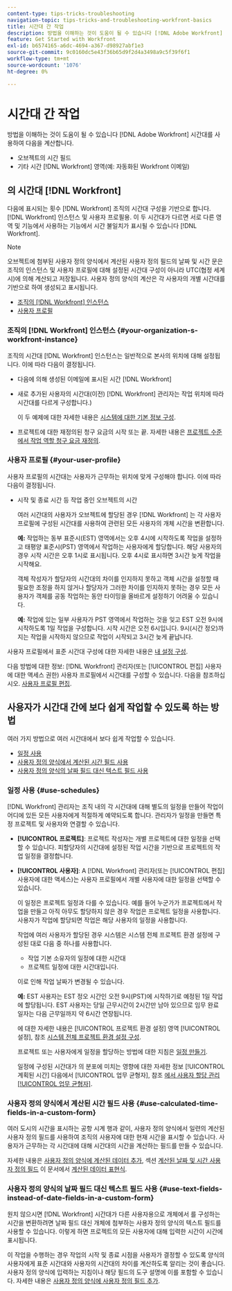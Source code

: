 ```yaml
---
content-type: tips-tricks-troubleshooting
navigation-topic: tips-tricks-and-troubleshooting-workfront-basics
title: 시간대 간 작업
description: 방법을 이해하는 것이 도움이 될 수 있습니다 [!DNL Adobe Workfront] 시간대를 사용하여 이메일과 같은 다른 영역의 오브젝트 및 시간에 대한 시간 필드를 계산합니다.
feature: Get Started with Workfront
exl-id: b6574165-a6dc-4694-a367-d98927abf1e3
source-git-commit: 9c0160dc5e43f36b65d9f2d4a3498a9c5f39f6f1
workflow-type: tm+mt
source-wordcount: '1076'
ht-degree: 0%

---
```


# 시간대 간 작업

방법을 이해하는 것이 도움이 될 수 있습니다 [!DNL Adobe Workfront] 시간대를 사용하여 다음을 계산합니다.

* 오브젝트의 시간 필드
* 기타 시간 [!DNL Workfront] 영역(예: 자동화된 Workfront 이메일)

## 의 시간대 [!DNL Workfront]

다음에 표시되는 횟수 [!DNL Workfront] 조직의 시간대 구성을 기반으로 합니다. [!DNL Workfront] 인스턴스 및 사용자 프로필용. 이 두 시간대가 다르면 서로 다른 영역 및 기능에서 사용하는 기능에서 시간 불일치가 표시될 수 있습니다 [!DNL Workfront].

>[!NOTE]
>
>오브젝트에 첨부된 사용자 정의 양식에서 계산된 사용자 정의 필드의 날짜 및 시간 문은 조직의 인스턴스 및 사용자 프로필에 대해 설정된 시간대 구성이 아니라 UTC(협정 세계시)에 의해 계산되고 저장됩니다. 사용자 정의 양식의 계산은 각 사용자의 개별 시간대를 기반으로 하여 생성되고 표시됩니다.

* [조직의 [!DNL Workfront] 인스턴스](#your-organization-s-workfront-instance)
* [사용자 프로필](#your-user-profile)

### 조직의 [!DNL Workfront] 인스턴스 {#your-organization-s-workfront-instance}

조직의 시간대 [!DNL Workfront] 인스턴스는 일반적으로 본사의 위치에 대해 설정됩니다. 이에 따라 다음이 결정됩니다.

* 다음에 의해 생성된 이메일에 표시된 시간 [!DNL Workfront]
* 새로 추가된 사용자의 시간대(이전) [!DNL Workfront] 관리자는 작업 위치에 따라 시간대를 다르게 구성합니다.)

   이 두 예제에 대한 자세한 내용은 [시스템에 대한 기본 정보 구성](../../administration-and-setup/get-started-wf-administration/configure-basic-info.md).

* 프로젝트에 대한 재정의된 청구 요금의 시작 또는 끝. 자세한 내용은 [프로젝트 수준에서 작업 역할 청구 요금 재정의](../../manage-work/projects/project-finances/override-job-role-billing-rates-at-the-project-level.md).

### 사용자 프로필 {#your-user-profile}

사용자 프로필의 시간대는 사용자가 근무하는 위치에 맞게 구성해야 합니다. 이에 따라 다음이 결정됩니다.

<!--
* The time shown in your outgoing [!DNL Workfront] email messages
[NOTE FROM LISA: Saeid that dates/times shown in emails are more complicated than how it is described in the article so we decided to comment out this line.]
-->
* 시작 및 종료 시간 등 작업 중인 오브젝트의 시간

   여러 시간대의 사용자가 오브젝트에 할당된 경우 [!DNL Workfront] 는 각 사용자 프로필에 구성된 시간대를 사용하여 관련된 모든 사용자의 개체 시간을 변환합니다.

   **예:** 작업하는 동부 표준시(EST) 영역에서는 오후 4시에 시작하도록 작업을 설정하고 태평양 표준시(PST) 영역에서 작업하는 사용자에게 할당합니다. 해당 사용자의 경우 시작 시간은 오후 1시로 표시됩니다. 오후 4시로 표시하면 3시간 늦게 작업을 시작해요.

   객체 작성자가 할당자의 시간대의 차이를 인지하지 못하고 객체 시간을 설정할 때 필요한 조정을 하지 않거나 할당자가 그러한 차이를 인지하지 못하는 경우 모든 사용자가 객체를 공동 작업하는 동안 타이밍을 올바르게 설정하기 어려울 수 있습니다.

   **예:** 작업에 있는 일부 사용자가 PST 영역에서 작업하는 것을 잊고 EST 오전 9시에 시작하도록 1일 작업을 구성합니다. 시작 시간은 오전 6시입니다. 9시(시간 정오)까지는 작업을 시작하지 않으므로 작업이 시작되고 3시간 늦게 끝납니다.

사용자 프로필에서 표준 시간대 구성에 대한 자세한 내용은 [내 설정 구성](../../workfront-basics/manage-your-account-and-profile/configuring-your-user-profile/configure-my-settings.md).

다음 방법에 대한 정보: [!DNL Workfront] 관리자(또는 [!UICONTROL 편집] 사용자에 대한 액세스 권한) 사용자 프로필에서 시간대를 구성할 수 있습니다. 다음을 참조하십시오. [사용자 프로필 편집](../../administration-and-setup/add-users/create-and-manage-users/edit-a-users-profile.md).

## 사용자가 시간대 간에 보다 쉽게 작업할 수 있도록 하는 방법

여러 가지 방법으로 여러 시간대에서 보다 쉽게 작업할 수 있습니다.

* [일정 사용](#use-schedules)
* [사용자 정의 양식에서 계산된 시간 필드 사용](#use-calculated-time-fields-in-a-custom-form)
* [사용자 정의 양식의 날짜 필드 대신 텍스트 필드 사용](#use-text-fields-instead-of-date-fields-in-a-custom-form)

### 일정 사용 {#use-schedules}

[!DNL Workfront] 관리자는 조직 내의 각 시간대에 대해 별도의 일정을 만들어 작업이 어디에 있든 모든 사용자에게 적절하게 예약되도록 합니다. 관리자가 일정을 만들면 특정 프로젝트 및 사용자와 연결할 수 있습니다.

* **[!UICONTROL 프로젝트]**: 프로젝트 작성자는 개별 프로젝트에 대한 일정을 선택할 수 있습니다. 피할당자의 시간대에 설정된 작업 시간을 기반으로 프로젝트의 작업 일정을 결정합니다.
* **[!UICONTROL 사용자]**: A [!DNL Workfront] 관리자(또는 [!UICONTROL 편집] 사용자에 대한 액세스)는 사용자 프로필에서 개별 사용자에 대한 일정을 선택할 수 있습니다.

   이 일정은 프로젝트 일정과 다를 수 있습니다. 예를 들어 누군가가 프로젝트에서 작업을 만들고 아직 아무도 할당하지 않은 경우 작업은 프로젝트 일정을 사용합니다. 사용자가 작업에 할당되면 작업은 해당 사용자의 일정을 사용합니다.

   작업에 여러 사용자가 할당된 경우 시스템은 시스템 전체 프로젝트 환경 설정에 구성된 대로 다음 중 하나를 사용합니다.

   * 작업 기본 소유자의 일정에 대한 시간대
   * 프로젝트 일정에 대한 시간대입니다.

   이로 인해 작업 날짜가 변경될 수 있습니다.

   **예:** EST 사용자는 EST 정오 시간인 오전 9시(PST)에 시작하기로 예정된 1일 작업에 할당됩니다. EST 사용자는 당일 근무시간이 2시간만 남아 있으므로 임무 완료 일자는 다음 근무일까지 약 6시간 연장됩니다.

   에 대한 자세한 내용은 [!UICONTROL 프로젝트 환경 설정] 영역 [!UICONTROL 설정], 참조 [시스템 전체 프로젝트 환경 설정 구성](../../administration-and-setup/set-up-workfront/configure-system-defaults/set-project-preferences.md).

   프로젝트 또는 사용자에게 일정을 할당하는 방법에 대한 지침은 [일정 만들기](../../administration-and-setup/set-up-workfront/configure-timesheets-schedules/create-schedules.md).

   일정에 구성된 시간대가 의 분포에 미치는 영향에 대한 자세한 정보 [!UICONTROL 계획된 시간] 다음에서 [!UICONTROL 업무 균형자], 참조 [에서 사용자 할당 관리 [!UICONTROL 업무 균형자]](../../resource-mgmt/workload-balancer/manage-user-allocations-workload-balancer.md).


### 사용자 정의 양식에서 계산된 시간 필드 사용 {#use-calculated-time-fields-in-a-custom-form}

여러 도시의 시간을 표시하는 공항 시계 행과 같이, 사용자 정의 양식에서 일련의 계산된 사용자 정의 필드를 사용하여 조직의 사용자에 대한 현재 시간을 표시할 수 있습니다. 사용자가 근무하는 각 시간대에 대해 시간대의 시간을 계산하는 필드를 만들 수 있습니다.

자세한 내용은 [사용자 정의 양식에 계산된 데이터 추가](../../administration-and-setup/customize-workfront/create-manage-custom-forms/add-calculated-data-to-custom-form.md), 섹션 [계산된 날짜 및 시간 사용자 정의 필드](../../reports-and-dashboards/reports/calc-cstm-data-reports/calculated-data-expressions.md#date) 이 문서에서 [계산된 데이터 표현식](../../reports-and-dashboards/reports/calc-cstm-data-reports/calculated-data-expressions.md).

### 사용자 정의 양식의 날짜 필드 대신 텍스트 필드 사용 {#use-text-fields-instead-of-date-fields-in-a-custom-form}

원치 않으시면 [!DNL Workfront] 시간대가 다른 사용자용으로 개체에서 를 구성하는 시간을 변환하려면 날짜 필드 대신 개체에 첨부하는 사용자 정의 양식의 텍스트 필드를 사용할 수 있습니다. 이렇게 하면 프로젝트의 모든 사용자에 대해 입력한 시간이 시간에 표시됩니다.

이 작업을 수행하는 경우 작업의 시작 및 종료 시점을 사용자가 결정할 수 있도록 양식의 사용자에게 표준 시간대와 사용자의 시간대의 차이를 계산하도록 알리는 것이 좋습니다. 사용자 정의 양식에 입력하는 지침이나 해당 필드의 도구 설명에 이를 포함할 수 있습니다. 자세한 내용은 [사용자 정의 양식에 사용자 정의 필드 추가](../../administration-and-setup/customize-workfront/create-manage-custom-forms/add-a-custom-field-to-a-custom-form.md).
